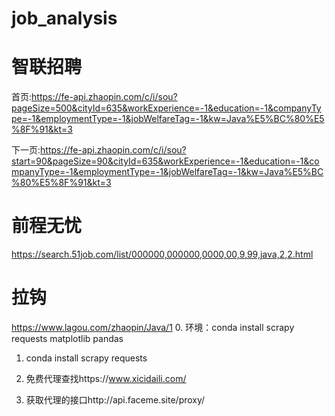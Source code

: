 # job_analysis
# 智联招聘
首页:https://fe-api.zhaopin.com/c/i/sou?pageSize=500&cityId=635&workExperience=-1&education=-1&companyType=-1&employmentType=-1&jobWelfareTag=-1&kw=Java%E5%BC%80%E5%8F%91&kt=3

下一页:https://fe-api.zhaopin.com/c/i/sou?start=90&pageSize=90&cityId=635&workExperience=-1&education=-1&companyType=-1&employmentType=-1&jobWelfareTag=-1&kw=Java%E5%BC%80%E5%8F%91&kt=3

# 前程无忧
https://search.51job.com/list/000000,000000,0000,00,9,99,java,2,2.html

# 拉钩
https://www.lagou.com/zhaopin/Java/1
0. 环境：conda install scrapy requests matplotlib pandas

1. conda install scrapy requests

2. 免费代理查找https://www.xicidaili.com/

3. 获取代理的接口http://api.faceme.site/proxy/